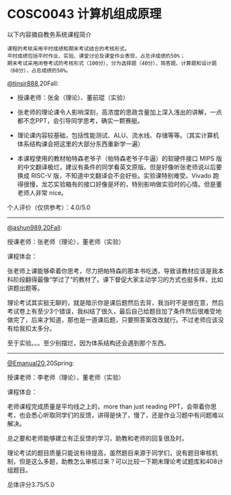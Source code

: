 
# COSC0043 计算机组成原理

以下内容摘自教务系统课程简介

```
课程的考核采用平时成绩和期末考试结合的考核形式。 
平时成绩包括平时作业、实验、课堂讨论及课堂作业表现，占总评成绩的50%；
期末考试采用闭卷考试的考核形式（100分），分为选择题（40分）、简答题、计算题和设计题（60分），占总成绩的50%。
```

[@tinsir888](https://github.com/tinsir888),20Fall:

- 授课老师：张金（理论）、董前琨（实验）

- 张老师的理论课令人影响深刻，高浓度的思政含量加上深入浅出的讲解，一点都不念PPT，会引导同学思考，确实一颗赛艇。
- 理论课内容较基础，包括性能测试、ALU、流水线、存储等等。（其实计算机体系结构课会把这里的大部分东西重新学一遍）
- 本课程使用的教材帕特森老爷子（帕特森老爷子牛逼）的软硬件接口 MIPS 版的中文翻译极烂，建议有条件的同学看英文原版。但是好像听张老师说以后要换成 RISC-V 版，不知道中文翻译会不会好些。实验课特别难受。Vivado 跑得很慢，龙芯实验箱有的接口好像是坏的，特别影响做实验时的心情。但是董老师人非常 nice。

个人评价（仅供参考）：4.0/5.0

---

[@ashun989,20Fall](https://github.com/ashun989):

授课老师：张老师（理论），董老师（实验）

课程体会：

张老师上课能够牵着你思考，尽力把帕特森的那本书吃透，导致该教材应该是我本科阶段翻得最像“学过了”的教材了。课下督促大家主动学习的方式也挺多样，比如讲题出题等。

理论考试其实挺无聊的，就是暗示你是课后题然后去背，我当时不是很在意，然后考试卷上有至少3个错误，我纠结了很久，最后自己给题目加了条件然后很难受地做完了，后来才知道，那也是一道课后题，只要照答案改改就行。不过老师应该没有给我扣太多分。

至于实验。。。至少别摆烂，因为体系结构还会遇到那个东西。

---

[@Emanual20](https://github.com/Emanual20),20Spring:

授课老师：李老师（理论），董老师（实验）

课程体会：

老师课程完成质量是平均线之上的，more than just reading PPT，会带着你思考，也会悉心听取同学们的反馈，讲得是快了，慢了，还是作业习题中有问题难以解决。

总之要和老师能够建立有正反馈的学习，助教和老师的回复很及时。

理论考试的题目质量只能说有待提高，虽然题目来源于同学们，说有题目审核机制，但是这么多题，助教怎么审核过来？可以比较一下期末理论考试题库和408计组题目。

总体评分3.75/5.0
